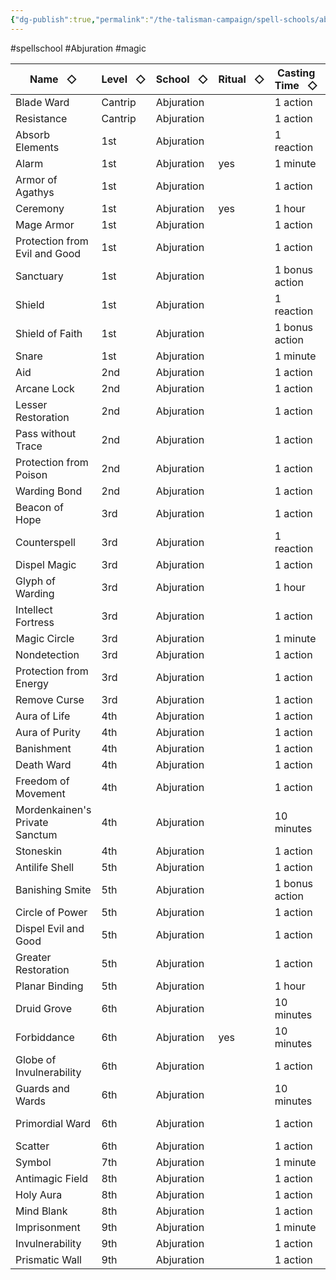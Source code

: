 ```yaml
---
{"dg-publish":true,"permalink":"/the-talisman-campaign/spell-schools/abjuration/","noteIcon":""}
---
```


#spellschool #Abjuration #magic 

|Name   ◇|Level   ◇|School   ◇|Ritual   ◇|Casting Time   ◇|Components   ◇|Concentration   ◇|Source   ◇|
|---|---|---|---|---|---|---|---|
|Blade Ward|Cantrip|Abjuration||1 action|VS||phb 218|
|Resistance|Cantrip|Abjuration||1 action|VSM|yes|phb 272|
|Absorb Elements|1st|Abjuration||1 reaction|S||ee 15, xge 150|
|Alarm|1st|Abjuration|yes|1 minute|VSM||phb 211|
|Armor of Agathys|1st|Abjuration||1 action|VSM||phb 215|
|Ceremony|1st|Abjuration|yes|1 hour|VSMgp||xge 151|
|Mage Armor|1st|Abjuration||1 action|VSM||phb 256|
|Protection from Evil and Good|1st|Abjuration||1 action|VSM|yes|phb 270|
|Sanctuary|1st|Abjuration||1 bonus action|VSM||phb 272|
|Shield|1st|Abjuration||1 reaction|VS||phb 275|
|Shield of Faith|1st|Abjuration||1 bonus action|VSM|yes|phb 275|
|Snare|1st|Abjuration||1 minute|SMgp||xge 165|
|Aid|2nd|Abjuration||1 action|VSM||phb 211|
|Arcane Lock|2nd|Abjuration||1 action|VSMgp||phb 215|
|Lesser Restoration|2nd|Abjuration||1 action|VS||phb 255|
|Pass without Trace|2nd|Abjuration||1 action|VSM|yes|phb 264|
|Protection from Poison|2nd|Abjuration||1 action|VS||phb 270|
|Warding Bond|2nd|Abjuration||1 action|VSMgp||phb 287|
|Beacon of Hope|3rd|Abjuration||1 action|VS|yes|phb 217|
|Counterspell|3rd|Abjuration||1 reaction|S||phb 228|
|Dispel Magic|3rd|Abjuration||1 action|VS||phb 234|
|Glyph of Warding|3rd|Abjuration||1 hour|VSMgp||phb 245|
|Intellect Fortress|3rd|Abjuration||1 action|V|yes|tce 107|
|Magic Circle|3rd|Abjuration||1 minute|VSMgp||phb 256|
|Nondetection|3rd|Abjuration||1 action|VSMgp||phb 263|
|Protection from Energy|3rd|Abjuration||1 action|VS|yes|phb 270|
|Remove Curse|3rd|Abjuration||1 action|VS||phb 271|
|Aura of Life|4th|Abjuration||1 action|V|yes|phb 216|
|Aura of Purity|4th|Abjuration||1 action|V|yes|phb 216|
|Banishment|4th|Abjuration||1 action|VSM|yes|phb 217|
|Death Ward|4th|Abjuration||1 action|VS||phb 230|
|Freedom of Movement|4th|Abjuration||1 action|VSM||phb 244|
|Mordenkainen's Private Sanctum|4th|Abjuration||10 minutes|VSM||phb 262|
|Stoneskin|4th|Abjuration||1 action|VSMgp|yes|phb 278|
|Antilife Shell|5th|Abjuration||1 action|VS|yes|phb 213|
|Banishing Smite|5th|Abjuration||1 bonus action|V|yes|phb 216|
|Circle of Power|5th|Abjuration||1 action|V|yes|phb 221|
|Dispel Evil and Good|5th|Abjuration||1 action|VSM|yes|phb 233|
|Greater Restoration|5th|Abjuration||1 action|VSMgp||phb 246|
|Planar Binding|5th|Abjuration||1 hour|VSMgp||phb 265|
|Druid Grove|6th|Abjuration||10 minutes|VSM||xge 154|
|Forbiddance|6th|Abjuration|yes|10 minutes|VSMgp||phb 243|
|Globe of Invulnerability|6th|Abjuration||1 action|VSM|yes|phb 245|
|Guards and Wards|6th|Abjuration||10 minutes|VSMgp||phb 248|
|Primordial Ward|6th|Abjuration||1 action|VS|yes|ee 21, xge 163|
|Scatter|6th|Abjuration||1 action|V||xge 164|
|Symbol|7th|Abjuration||1 minute|VSMgp||phb 280|
|Antimagic Field|8th|Abjuration||1 action|VSM|yes|phb 213|
|Holy Aura|8th|Abjuration||1 action|VSMgp|yes|phb 251|
|Mind Blank|8th|Abjuration||1 action|VS||phb 259|
|Imprisonment|9th|Abjuration||1 minute|VSMgp||phb 252|
|Invulnerability|9th|Abjuration||1 action|VSMgp|yes|xge 160|
|Prismatic Wall|9th|Abjuration||1 action|VS||phb 267|